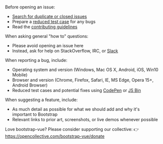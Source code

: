 Before opening an issue:

- [Search for duplicate or closed issues](https://github.com/bootstrap-vue/bootstrap-vue/issues?utf8=%E2%9C%93&q=is%3Aissue)
- Prepare a [reduced test case](https://css-tricks.com/reduced-test-cases/) for any bugs
- Read the [contributing guidelines](https://github.com/bootstrap-vue/bootstrap-vue/blob/dev/CONTRIBUTING.md)

When asking general "how to" questions:

- Please avoid opening an issue here
- Instead, ask for help on StackOverflow, IRC, or [Slack](https://bootstrap-vue.now.sh/)

When reporting a bug, include:

- Operating system and version (Windows, Mac OS X, Android, iOS, Win10 Mobile)
- Browser and version (Chrome, Firefox, Safari, IE, MS Edge, Opera 15+, Android Browser)
- Reduced test cases and potential fixes using [CodePen](https://codepen.io/) or [JS Bin](https://jsbin.com/)

When suggesting a feature, include:

- As much detail as possible for what we should add and why it's important to Bootstrap
- Relevant links to prior art, screenshots, or live demos whenever possible

Love bootstrap-vue? Please consider supporting our collective:
👉  https://opencollective.com/bootstrap-vue/donate
